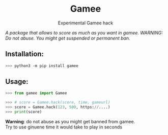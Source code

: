 <div align="center">
<h1>Gamee</h1>
Experimental Gamee hack
</div>

<i>A package that allows to score as much as you want in gamee. WARNING: Do not abuse. You might get suspended or permanent ban.</i>

<h2>Installation:</h2>

```bash
>>> python3 -m pip install gamee
```

<h2>Usage:</h2>

```python
>>> from gamee import Gamee

>>> # score = Gamee.hack(score, time, gameurl)
>>> score = Gamee.hack(123, 500, https://....)
>>> print(score)
```
<p><b>Warning</b>: do not abuse as you might get banned from gamee.<br>Try to use ginuene time it would take to play in seconds</p>

